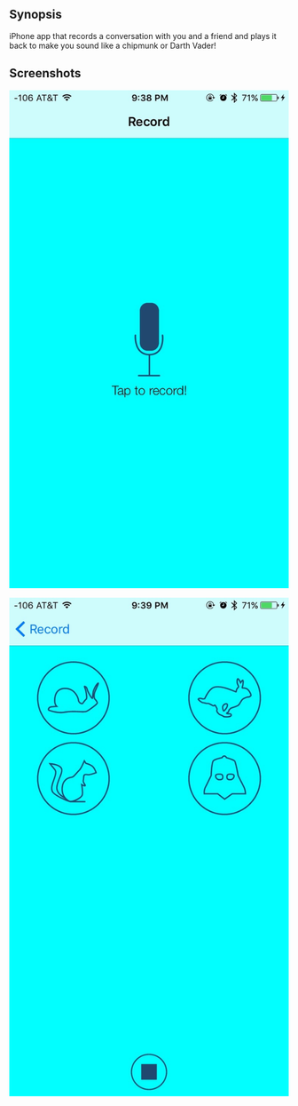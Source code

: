## Synopsis

iPhone app that records a conversation with you and a friend and plays it back to make you sound like a chipmunk or Darth Vader!


## Screenshots

![alt tag](https://raw.githubusercontent.com/Yeddie/Pitch-Perfect/master/record.jpg)

![alt tag](https://raw.githubusercontent.com/Yeddie/Pitch-Perfect/master/playback.jpg)
